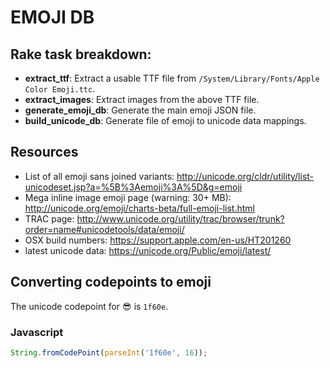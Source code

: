 # EMOJI DB

## Rake task breakdown:

- **extract_ttf**: Extract a usable TTF file from `/System/Library/Fonts/Apple Color Emoji.ttc`.
- **extract_images**: Extract images from the above TTF file.
- **generate_emoji_db**: Generate the main emoji JSON file.
- **build_unicode_db**: Generate file of emoji to unicode data mappings.

## Resources

- List of all emoji sans joined variants: http://unicode.org/cldr/utility/list-unicodeset.jsp?a=%5B%3Aemoji%3A%5D&g=emoji
- Mega inline image emoji page (warning: 30+ MB): http://unicode.org/emoji/charts-beta/full-emoji-list.html
- TRAC page: http://www.unicode.org/utility/trac/browser/trunk?order=name#unicodetools/data/emoji/
- OSX build numbers: https://support.apple.com/en-us/HT201260
- latest unicode data: https://unicode.org/Public/emoji/latest/

## Converting codepoints to emoji

The unicode codepoint for :sunglasses: is `1f60e`.

### Javascript

```js
String.fromCodePoint(parseInt('1f60e', 16));
```
